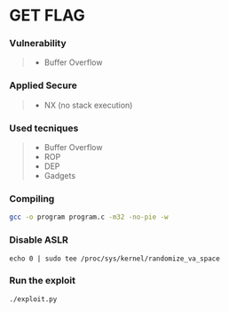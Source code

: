 # GET FLAG

### Vulnerability

> - Buffer Overflow

### Applied Secure

> - NX (no stack execution)

### Used tecniques

> - Buffer Overflow
> - ROP
> - DEP
> - Gadgets

### Compiling

```bash
gcc -o program program.c -m32 -no-pie -w
```

### Disable ASLR

```
echo 0 | sudo tee /proc/sys/kernel/randomize_va_space
```

### Run the exploit

```bash
./exploit.py
```
